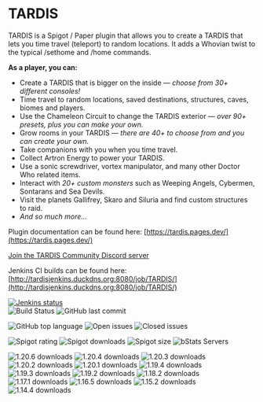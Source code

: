 # TARDIS

TARDIS is a Spigot / Paper plugin that allows you to create a TARDIS that lets you time travel (teleport) to random
locations. It adds a Whovian twist to the typical /sethome and /home commands.

**As a player, you can:**

- Create a TARDIS that is bigger on the inside &mdash; _choose from 30+ different consoles!_
- Time travel to random locations, saved destinations, structures, caves, biomes and players.
- Use the Chameleon Circuit to change the TARDIS exterior &mdash; _over 90+ presets, plus you can make your own._
- Grow rooms in your TARDIS &mdash; _there are 40+ to choose from and you can create your own._
- Take companions with you when you time travel.
- Collect Artron Energy to power your TARDIS.
- Use a sonic screwdriver, vortex manipulator, and many other Doctor Who related items.
- Interact with _20+ custom monsters_ such as Weeping Angels, Cybermen, Sontarans and Sea Devils.
- Visit the planets Gallifrey, Skaro and Siluria and find custom structures to raid.
- _And so much more..._

Plugin documentation can be found here:
[https://tardis.pages.dev/](https://tardis.pages.dev/)

[Join the TARDIS Community Discord server](https://discord.gg/sfuPVHh)

Jenkins CI builds can be found here:
[http://tardisjenkins.duckdns.org:8080/job/TARDIS/](http://tardisjenkins.duckdns.org:8080/job/TARDIS/)

[![Jenkins status](https://img.shields.io/website?down_message=offline&label=Jenkins&style=for-the-badge&up_message=online&url=http%3A%2F%2Ftardisjenkins.duckdns.org%3A8080%2F)](http://tardisjenkins.duckdns.org:8080/job/TARDIS/)  
![Build Status](https://img.shields.io/jenkins/build?jobUrl=http://tardisjenkins.duckdns.org:8080/job/TARDIS&style=for-the-badge)
![GitHub last commit](https://img.shields.io/github/last-commit/eccentricdevotion/TARDIS?style=for-the-badge)

![GitHub top language](https://img.shields.io/github/languages/top/eccentricdevotion/TARDIS?style=for-the-badge)
![Open issues](https://img.shields.io/github/issues-raw/eccentricdevotion/TARDIS?style=for-the-badge)
![Closed issues](https://img.shields.io/github/issues-closed-raw/eccentricdevotion/TARDIS?style=for-the-badge)

![Spigot rating](https://img.shields.io/spiget/stars/45729?label=Spigot%20rating&style=for-the-badge)
![Spigot downloads](https://img.shields.io/spiget/downloads/45729?label=Spigot%20downloads&style=for-the-badge)
![Spigot size](https://img.shields.io/spiget/download-size/45729?label=Spigot%20size&style=for-the-badge)
![bStats Servers](https://img.shields.io/bstats/servers/11698?style=for-the-badge)

![1.20.6 downloads](https://img.shields.io/github/downloads/eccentricdevotion/TARDIS/1.20.6/total?style=for-the-badge)
![1.20.4 downloads](https://img.shields.io/github/downloads/eccentricdevotion/TARDIS/1.20.4/total?style=for-the-badge)
![1.20.3 downloads](https://img.shields.io/github/downloads/eccentricdevotion/TARDIS/1.20.3/total?style=for-the-badge)
![1.20.2 downloads](https://img.shields.io/github/downloads/eccentricdevotion/TARDIS/1.20.2/total?style=for-the-badge)
![1.20.1 downloads](https://img.shields.io/github/downloads/eccentricdevotion/TARDIS/1.20.1/total?style=for-the-badge)
![1.19.4 downloads](https://img.shields.io/github/downloads/eccentricdevotion/TARDIS/1.19.4/total?style=for-the-badge)
![1.19.3 downloads](https://img.shields.io/github/downloads/eccentricdevotion/TARDIS/1.19.3/total?style=for-the-badge)
![1.19.2 downloads](https://img.shields.io/github/downloads/eccentricdevotion/TARDIS/1.19.2/total?style=for-the-badge)
![1.18.2 downloads](https://img.shields.io/github/downloads/eccentricdevotion/TARDIS/1.18.2/total?style=for-the-badge)
![1.17.1 downloads](https://img.shields.io/github/downloads/eccentricdevotion/TARDIS/1.17.1/total?style=for-the-badge)
![1.16.5 downloads](https://img.shields.io/github/downloads/eccentricdevotion/TARDIS/1.16.5/total?style=for-the-badge)
![1.15.2 downloads](https://img.shields.io/github/downloads/eccentricdevotion/TARDIS/1.15.2/total?style=for-the-badge)
![1.14.4 downloads](https://img.shields.io/github/downloads/eccentricdevotion/TARDIS/1.14.4/total?style=for-the-badge)
